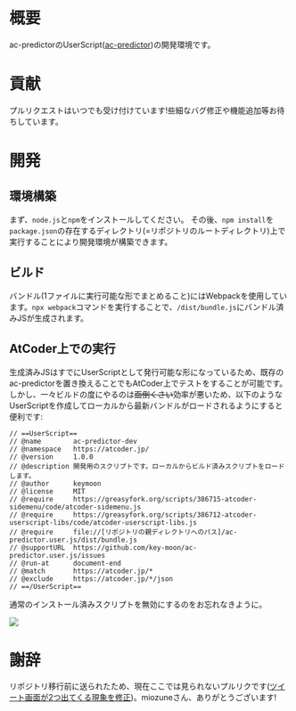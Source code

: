 # 概要
ac-predictorのUserScript([ac-predictor](https://greasyfork.org/ja/scripts/369954-ac-predictor))の開発環境です。

# 貢献
プルリクエストはいつでも受け付けています!些細なバグ修正や機能追加等お待ちしています。

# 開発

## 環境構築
まず、`node.js`と`npm`をインストールしてください。
その後、`npm install`を`package.json`の存在するディレクトリ(=リポジトリのルートディレクトリ)上で実行することにより開発環境が構築できます。

## ビルド
バンドル(1ファイルに実行可能な形でまとめること)にはWebpackを使用しています。`npx webpack`コマンドを実行することで、`/dist/bundle.js`にバンドル済みJSが生成されます。

## AtCoder上での実行
生成済みJSはすでにUserScriptとして発行可能な形になっているため、既存のac-predictorを置き換えることでもAtCoder上でテストをすることが可能です。
しかし、一々ビルドの度にやるのは~~面倒くさい~~効率が悪いため、以下のようなUserScriptを作成してローカルから最新バンドルがロードされるようにすると便利です:
```JS
// ==UserScript==
// @name        ac-predictor-dev
// @namespace   https://atcoder.jp/
// @version     1.0.0
// @description 開発用のスクリプトです。ローカルからビルド済みスクリプトをロードします。
// @author      keymoon
// @license     MIT
// @require     https://greasyfork.org/scripts/386715-atcoder-sidemenu/code/atcoder-sidemenu.js
// @require     https://greasyfork.org/scripts/386712-atcoder-userscript-libs/code/atcoder-userscript-libs.js
// @require     file://[リポジトリの親ディレクトリへのパス]/ac-predictor.user.js/dist/bundle.js
// @supportURL  https://github.com/key-moon/ac-predictor.user.js/issues
// @run-at      document-end
// @match       https://atcoder.jp/*
// @exclude     https://atcoder.jp/*/json
// ==/UserScript==
```

通常のインストール済みスクリプトを無効にするのをお忘れなきように。

![](https://imgur.com/CpP1GYu.png)


# 謝辞
リポジトリ移行前に送られたため、現在ここでは見られないプルリクです([ツイート画面が2つ出てくる現象を修正](https://github.com/key-moon/ac-predictor/pull/1))。miozuneさん、ありがとうございます!
